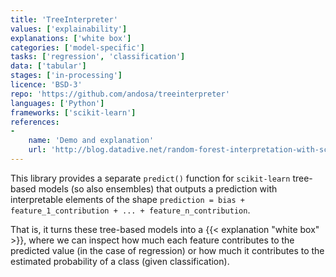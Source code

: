 ```yaml
---
title: 'TreeInterpreter'
values: ['explainability']
explanations: ['white box']
categories: ['model-specific']
tasks: ['regression', 'classification']
data: ['tabular']
stages: ['in-processing']
licence: 'BSD-3'
repo: 'https://github.com/andosa/treeinterpreter'
languages: ['Python']
frameworks: ['scikit-learn']
references: 
- 
    name: 'Demo and explanation'
    url: 'http://blog.datadive.net/random-forest-interpretation-with-scikit-learn/'
---
```


This library provides a separate `predict()` function for `scikit-learn` tree-based models (so also ensembles) that outputs a prediction with interpretable elements of the shape `prediction = bias + feature_1_contribution + ... + feature_n_contribution`.

That is, it turns these tree-based models into a {{< explanation "white box" >}}, where we can inspect how much each feature contributes to the predicted value (in the case of regression) or how much it contributes to the estimated probability of a class (given classification).
